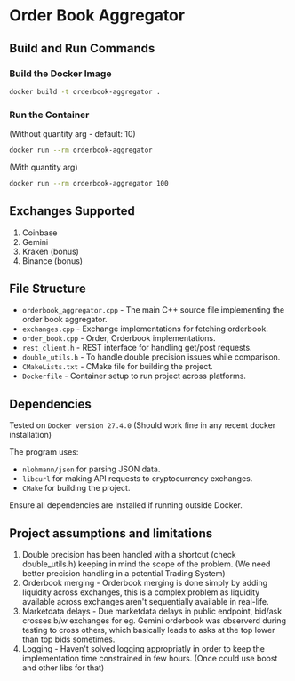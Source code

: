 # Order Book Aggregator

## Build and Run Commands

### **Build the Docker Image**

```sh
docker build -t orderbook-aggregator .
```

### **Run the Container**

(Without quantity arg - default: 10)
```sh
docker run --rm orderbook-aggregator
```

(With quantity arg)
```sh
docker run --rm orderbook-aggregator 100
```

## Exchanges Supported

1. Coinbase
2. Gemini
3. Kraken (bonus)
4. Binance (bonus)

## File Structure

- `orderbook_aggregator.cpp` - The main C++ source file implementing the order book aggregator.
- `exchanges.cpp` - Exchange implementations for fetching orderbook.
- `order_book.cpp` - Order, Orderbook implementations.
- `rest_client.h` - REST interface for handling get/post requests.
- `double_utils.h` - To handle double precision issues while comparison.
- `CMakeLists.txt` - CMake file for building the project.
- `Dockerfile` - Container setup to run project across platforms.

## Dependencies

Tested on `Docker version 27.4.0` (Should work fine in any recent docker installation)

The program uses:

- `nlohmann/json` for parsing JSON data.
- `libcurl` for making API requests to cryptocurrency exchanges.
- `CMake` for building the project.

Ensure all dependencies are installed if running outside Docker.

## Project assumptions and limitations

1. Double precision has been handled with a shortcut (check double_utils.h) keeping in mind the scope of the problem. (We need better precision handling in a potential Trading System)
2. Orderbook merging - Orderbook merging is done simply by adding liquidity across exchanges, this is a complex problem as liquidity available across exchanges aren't sequentially available in real-life.
3. Marketdata delays - Due marketdata delays in public endpoint, bid/ask crosses b/w exchanges for eg. Gemini orderbook was observerd during testing to cross others, which basically leads to asks at the top lower than top bids sometimes.
4. Logging - Haven't solved logging appropriatly in order to keep the implementation time constrained in few hours. (Once could use boost and other libs for that)

